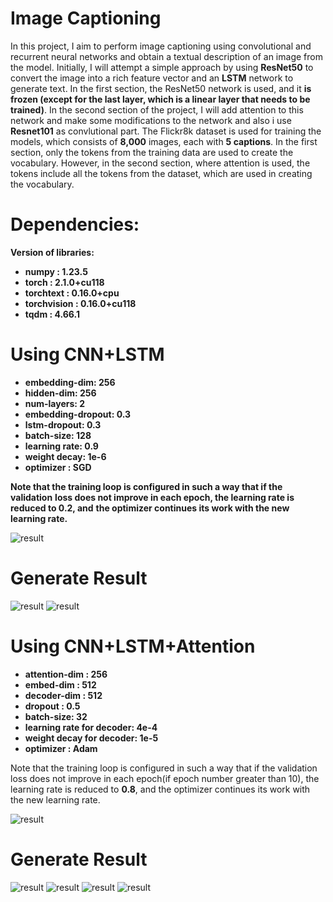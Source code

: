 # Image Captioning

In this project, I aim to perform image captioning using convolutional and recurrent neural networks and obtain a textual description of an image from the model. Initially, I will attempt a simple approach by using **ResNet50** to convert the image into a rich feature vector and an **LSTM** network to generate text. In the first section, the ResNet50 network is used, and it **is frozen (except for the last layer, which is a linear layer that needs to be trained)**. In the second section of the project, I will add attention to this network and make some modifications to the network and also i use **Resnet101** as convlutional part. The Flickr8k dataset is used for training the models, which consists of **8,000** images, each with **5 captions**. In the first section, only the tokens from the training data are used to create the vocabulary. However, in the second section, where attention is used, the tokens include all the tokens from the dataset, which are used in creating the vocabulary.

# Dependencies:
**Version of libraries:**
* **numpy : 1.23.5**
* **torch : 2.1.0+cu118**
* **torchtext : 0.16.0+cpu**
* **torchvision : 0.16.0+cu118**
* **tqdm : 4.66.1**

# Using CNN+LSTM

* **embedding-dim: 256**
* **hidden-dim: 256**
* **num-layers: 2**
* **embedding-dropout: 0.3**
* **lstm-dropout: 0.3**
* **batch-size: 128**
* **learning rate: 0.9**
* **weight decay: 1e-6**
* **optimizer : SGD**


**Note that the training loop is configured in such a way that if the validation**
**loss does not improve in each epoch, the learning rate is reduced to 0.2, and**
**the optimizer continues its work with the new learning rate.**

<img src="https://github.com/ahmadrezabaqerzade/ImageCaptioning/blob/main/images/Screenshot%20from%202023-11-01%2003-48-12.png"  title="result">


# Generate Result
<img src="https://github.com/ahmadrezabaqerzade/ImageCaptioning/blob/main/images/Screenshot%20from%202023-11-01%2003-52-40.png"  title="result">

<img src="https://github.com/ahmadrezabaqerzade/ImageCaptioning/blob/main/images/Screenshot%20from%202023-11-01%2003-52-49.png"  title="result">

# Using CNN+LSTM+Attention
* **attention-dim : 256**
* **embed-dim : 512**
* **decoder-dim : 512**
* **dropout : 0.5**
* **batch-size: 32**
* **learning rate for decoder: 4e-4**
* **weight decay for decoder: 1e-5**
* **optimizer : Adam**

Note that the training loop is configured in such a way that if the validation
loss does not improve in each epoch(if epoch number greater than 10), the
learning rate is reduced to **0.8**, and the optimizer continues its work with the
new learning rate.

<img src="https://github.com/ahmadrezabaqerzade/ImageCaptioning/blob/main/images/Screenshot%20from%202023-11-01%2004-02-23.png"  title="result">

# Generate Result
<img src="https://github.com/ahmadrezabaqerzade/ImageCaptioning/blob/main/images/Screenshot%20from%202023-11-01%2004-06-51.png"  title="result">

<img src="https://github.com/ahmadrezabaqerzade/ImageCaptioning/blob/main/images/Screenshot%20from%202023-11-01%2004-07-01.png"  title="result">

<img src="https://github.com/ahmadrezabaqerzade/ImageCaptioning/blob/main/images/Screenshot%20from%202023-11-01%2004-07-09.png"  title="result">

<img src="https://github.com/ahmadrezabaqerzade/ImageCaptioning/blob/main/images/Screenshot%20from%202023-11-01%2004-07-19.png"  title="result">





















